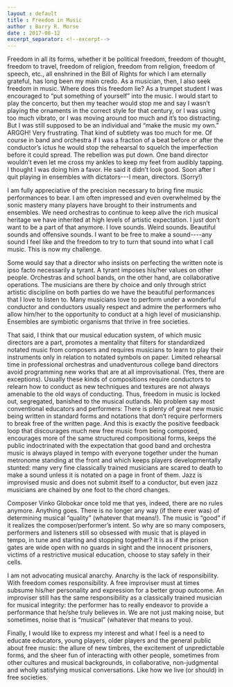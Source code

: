 ```yaml
---
layout : default
title : Freedom in Music
author : Barry R. Morse
date : 2017-08-12
excerpt_separator: <!--excerpt-->
---
```


Freedom in all its forms, whether it be political freedom, freedom of thought, freedom to travel, freedom of religion, freedom from religion, freedom of speech, etc., all enshrined in the Bill of Rights for which I am eternally grateful, has long been my main credo. As a musician, then, I also seek freedom in music. Where does this freedom lie? As a trumpet student I was encouraged to “put something of yourself” into the music. I would start to play the concerto, but then my teacher would stop me and say I wasn’t playing the ornaments in the correct style for that century, or I was using too much vibrato<!--excerpt-->, or I was moving around too much and it’s too distracting. But I was still supposed to be an individual and “make the music my own.” ARGGH! Very frustrating. That kind of subtlety was too much for me. Of course in band and orchestra if I was a fraction of a beat before or after the conductor’s ictus he would stop the rehearsal to squelch the imperfection before it could spread. The rebellion was put down. One band director wouldn’t even let me cross my ankles to keep my feet from audibly tapping. I thought I was doing him a favor. He said it didn’t look good. Soon after I quit playing in ensembles with dictators---I mean, directors. (Sorry!)  


I am fully appreciative of the precision necessary to bring fine music performances to bear. I am often impressed and even overwhelmed by the sonic mastery many players have brought to their instruments and ensembles. We need orchestras to continue to keep alive the rich musical heritage we have inherited at high levels of artistic expectation. I just don’t want to be a part of that anymore. I love sounds. Weird sounds. Beautiful sounds and offensive sounds. I want to be free to make a sound----any sound I feel like and the freedom to try to turn that sound into what I call music. This is now my challenge. 


Some would say that a director who insists on perfecting the written note is ipso facto necessarily a tyrant. A tyrant imposes his/her values on other people. Orchestras and school bands, on the other hand, are collaborative operations. The musicians are there by choice and only through strict artistic discipline on both parties do we have the beautiful performances that I love to listen to. Many musicians love to perform under a wonderful conductor and conductors usually respect and admire the performers who allow him/her to the opportunity to conduct at a high level of musicianship. Ensembles are symbiotic organisms that thrive in free societies. 


That said, I think that our musical education system, of which music directors are a part, promotes a mentality that filters for standardized notated music from composers and requires musicians to learn to play their instruments only in relation to notated symbols on paper. Limited rehearsal time in professional orchestras and unadventurous college band directors avoid programming new works that are at all improvisational. (Yes, there are exceptions). Usually these kinds of compositions require conductors to relearn how to conduct as new techniques and textures are not always amenable to the old ways of conducting. Thus, freedom in music is locked out, segregated, banished to the musical outlands. No problem say most conventional educators and performers: There is plenty of great new music being written in standard forms and notations that don’t require performers to break free of the written page. And this is exactly the positive feedback loop that discourages much new free music from being composed, encourages more of the same structured compositional forms, keeps the public indoctrinated with the expectation that good band and orchestra music is always played in tempo with everyone together under the human metronome standing at the front and which keeps players developmentally stunted: many very fine classically trained musicians are scared to death to make a sound unless it is notated on a page in front of them.  Jazz is improvised music and does not submit itself to a conductor, but even jazz musicians are chained by one foot to the chord changes. 


Composer Vinko Globokar once told me that yes, indeed, there are no rules anymore. Anything goes. There is no longer any way (if there ever was) of determining musical “quality” (whatever that means!). The music is “good” if it realizes the composer/performer’s intent. So why are so many composers, performers and listeners still so obsessed with music that is played in tempo, in tune and starting and stopping together? It is as if the prison gates are wide open with no guards in sight and the innocent prisoners, victims of a restrictive musical education, choose to stay safely in their cells.


I am not advocating musical anarchy. Anarchy is the lack of responsibility. With freedom comes responsibility. A free improviser must at times subsume his/her personality and expression for a better group outcome. An improviser still has the same responsibility as a classically trained musician for musical integrity: the performer has to really endeavor to provide a performance that he/she truly believes in. We are not just making noise, but sometimes, noise that is “musical” (whatever that means to you).


Finally, I would like to express my interest and what I feel is a need to educate educators, young players, older players and the general public about free music: the allure of new timbres, the excitement of unpredictable forms, and the sheer fun of interacting with other people, sometimes from other cultures and musical backgrounds, in collaborative, non-judgmental and wholly satisfying musical conversations. Like how we live (or should) in free societies. 
